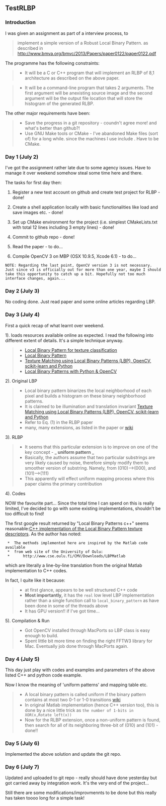 ## TestRLBP

### Introduction
I was given an assignment as part of a interview process, to 
> implement a simple version of a Robust Local Binary Pattern. 
> as described in http://www.bmva.org/bmvc/2013/Papers/paper0122/paper0122.pdf

The programme has the following constraints:
>- It will be a C or C++ program that will implement an RLBP of 8,1 architecture as described on the above paper.

>- It will be a command-line program that takes 2 arguments. The first argument will be anexisting source image and the second argument will be the output file location that will store the histogram of the generated RLBP.

The other major requirements have been:
>- Save the progress in a git repository - coundn't agree more! and what's better than github?!
>- Use GNU Make tools or CMake - I've abandoned Make files (sort of) for a long while. since the machines I use include . Have to be CMake.



### Day 1 (July 2)
I've got the assignment rather late due to some agency issues. Have to manage it over weekend somehow steal some time here and there.

The tasks for first day then:

1) Register a new test account on github and create test project for RLBP - done!

2) Create a shell application locally with basic functionalities like load and save images etc. - done!

3) Set up CMake environment for the project (i.e. simplest CMakeLists.txt with total 12 lines including 3 empty lines) - done!

4) Commit to github repo - done!

5) Read the paper - to do...

6) Compile OpenCV 3 on MBP (OSX 10.9.5, Xcode 6.1) - to do...

```
NOTE: Regarding the last point, OpenCV version 3 is not necessary. Just since v3 is officially out for more than one year, maybe I should take this opportunity to catch up a bit. Hopefully not too much interface changes, again...
```

### Day 2 (July 3)
No coding done. Just read paper and some online articles regarding LBP.

### Day 3 (July 4)
First a quick recap of what learnt over weekend.

1). loads resources available online as expected. I read the following into different extent of details. It's a simple technique anyway.

>- [Local Binary Pattern for texture classification](http://scikit-image.org/docs/dev/auto_examples/plot_local_binary_pattern.html)
>- [Local Binary Pattern](http://pi-virtualworld.blogspot.co.uk/2014/01/local-binary-pattern.html)
>- [Texture Matching using Local Binary Patterns (LBP), OpenCV, scikit-learn and Python](http://hanzratech.in/2015/05/30/local-binary-patterns.html)
>- [Local Binary Patterns with Python & OpenCV](http://www.pyimagesearch.com/2015/12/07/local-binary-patterns-with-python-opencv/)

2). Original LBP
>- Local binary pattern binarizes the local neighborhood of each pixel and builds a histogram on these binary neighborhood patterns.
>- It is claimed to be illumination and translation invariant [Texture Matching using Local Binary Patterns (LBP), OpenCV, scikit-learn and Python](http://hanzratech.in/2015/05/30/local-binary-patterns.html)
>- Refer to Eq. (1) in the RLBP paper
>- many, many extensions, as listed in the paper or [wiki](https://en.wikipedia.org/wiki/Local_binary_patterns#cite_note-5)

3). RLBP
> - It seems that this particular extension is to improve on one of the key concept - **_ uniform pattern _**
> - Basically, the authors assume that two particular substrings are very likely caused by noise, therefore simply modify them to smoother version of substring. Namely, from (010)-->(000), and (101)-->(111)
> - This apparently will effect uniform mapping process where this paper claims the primary contribution

4). Codes

NOW the favourite part... Since the total time I can spend on this is really limited, I've decided to go with some existing implementations, shouldn't be too difficult to find!

The first google result returned by "Local Binary Patterns c++" seems reasonable:[C++ implementation of the Local Binary Pattern texture descriptors](https://github.com/nourani/LBP). As the author has noted: 
```
 *  The methods implemented here are inspired by the Matlab code available
 *  from web site of the University of Oulu:
 *  	http://www.cse.oulu.fi/CMV/Downloads/LBPMatlab
```

which are literally a line-by-line translation from the original Matlab implementation to C++ codes.

In fact, I quite like it because:
> - at first glance, appears to be well structured C++ code
> - **Most importantly,** it has the `real` low level LBP implementation rather than a single function call to `local_binary_pattern` as have been done in some of the threads above
> - It has GPU version!! if I've got time...

5). Compilation & Run
> - Got OpenCV installed through MacPorts so LBP class is easy enough to build. 
> - Spent little bit more time on finding the right FFTW3 library for Mac. Eventually job done through MacPorts again.

### Day 4 (July 5)
This day just play with codes and examples and parameters of the above listed C++ and python code example.

Now I know the meaning of 'uniform patterns' and mapping table etc.
> - A local binary pattern is called uniform if the binary pattern contains at most two 0-1 or 1-0 transitions [wiki](https://en.wikipedia.org/wiki/Local_binary_patterns)
> - In original Matlab implementation (hence C++ version too), this is done by a nice little trick as `the number of 1-bits in XOR(x,Rotate left(x))`
> - Now for the RLBP extension, once a non-uniform pattern is found, then search for all of its neighboring three-bit of (010) and (101) - done!!

### Day 5 (July 6)
Implemented the above solution and update the git repo.

### Day 6 (July 7)
Updated and uploaded to git repo - really should have done yesterday but got carried away by integration work. It's the very end of the project... 

Still there are some modifications/improvmennts to be done but this really has taken toooo long for a simple task!


